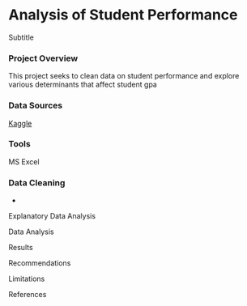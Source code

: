 # Analysis of Student Performance

Subtitle

### Project Overview
This project seeks to clean data on student performance and explore various determinants that affect student gpa

### Data Sources
[Kaggle](https://www.kaggle.com/datasets/rabieelkharoua/students-performance-dataset)


### Tools
MS Excel

### Data Cleaning
- 

Explanatory Data Analysis

Data Analysis 

Results

Recommendations

Limitations 

References
